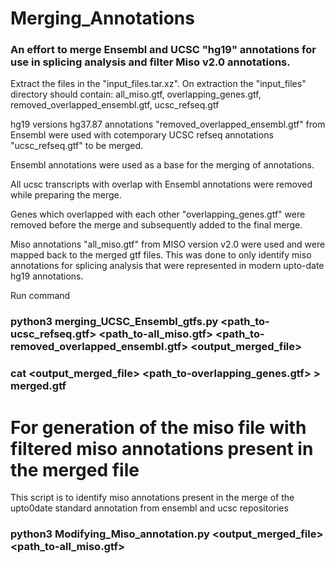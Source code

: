 # Merging_Annotations

### An effort to merge Ensembl and UCSC "hg19" annotations for use in splicing analysis and filter Miso v2.0 annotations.

Extract the files in the "input_files.tar.xz". On extraction the "input_files" directory should contain:
  all_miso.gtf,
  overlapping_genes.gtf,
  removed_overlapped_ensembl.gtf,
  ucsc_refseq.gtf

hg19 versions hg37.87 annotations "removed_overlapped_ensembl.gtf" from Ensembl were used with cotemporary UCSC refseq annotations "ucsc_refseq.gtf" to be merged.

Ensembl annotations were used as a base for the merging of annotations.

All ucsc transcripts with overlap with Ensembl annotations were removed while preparing the merge.

Genes which overlapped with each other "overlapping_genes.gtf" were removed before the merge 
    and subsequently added to the final merge. 

Miso annotations "all_miso.gtf" from MISO version v2.0 were used and were mapped back to the merged gtf files. 
    This was done to only identify miso annotations for splicing analysis that were represented in modern upto-date hg19 annotations.

Run command

### python3 merging_UCSC_Ensembl_gtfs.py <path_to-ucsc_refseq.gtf> <path_to-all_miso.gtf> <path_to-removed_overlapped_ensembl.gtf> <output_merged_file>

### cat <output_merged_file> <path_to-overlapping_genes.gtf> > merged.gtf

# For generation of the miso file with filtered miso annotations present in the merged file

This script is to identify miso annotations present in the merge of the upto0date standard annotation from ensembl and ucsc repositories

### python3 Modifying_Miso_annotation.py <output_merged_file> <path_to-all_miso.gtf> <final miso filtered file>
